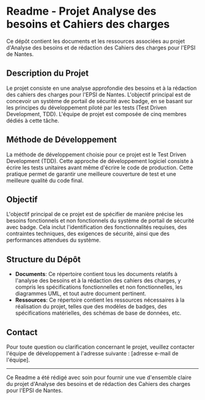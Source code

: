 # Readme - Projet Analyse des besoins et Cahiers des charges

Ce dépôt contient les documents et les ressources associées au projet d'Analyse des besoins et de rédaction des Cahiers des charges pour l'EPSI de Nantes.

## Description du Projet

Le projet consiste en une analyse approfondie des besoins et à la rédaction des cahiers des charges pour l'EPSI de Nantes. L'objectif principal est de concevoir un système de portail de sécurité avec badge, en se basant sur les principes du développement piloté par les tests (Test Driven Development, TDD). L'équipe de projet est composée de cinq membres dédiés à cette tâche.

## Méthode de Développement

La méthode de développement choisie pour ce projet est le Test Driven Development (TDD). Cette approche de développement logiciel consiste à écrire les tests unitaires avant même d'écrire le code de production. Cette pratique permet de garantir une meilleure couverture de test et une meilleure qualité du code final.

## Objectif

L'objectif principal de ce projet est de spécifier de manière précise les besoins fonctionnels et non fonctionnels du système de portail de sécurité avec badge. Cela inclut l'identification des fonctionnalités requises, des contraintes techniques, des exigences de sécurité, ainsi que des performances attendues du système.

## Structure du Dépôt

- **Documents**: Ce répertoire contient tous les documents relatifs à l'analyse des besoins et à la rédaction des cahiers des charges, y compris les spécifications fonctionnelles et non fonctionnelles, les diagrammes UML, et tout autre document pertinent.
- **Ressources**: Ce répertoire contient les ressources nécessaires à la réalisation du projet, telles que des modèles de badges, des spécifications matérielles, des schémas de base de données, etc.

## Contact

Pour toute question ou clarification concernant le projet, veuillez contacter l'équipe de développement à l'adresse suivante : [adresse e-mail de l'équipe].

---

Ce Readme a été rédigé avec soin pour fournir une vue d'ensemble claire du projet d'Analyse des besoins et de rédaction des Cahiers des charges pour l'EPSI de Nantes.
